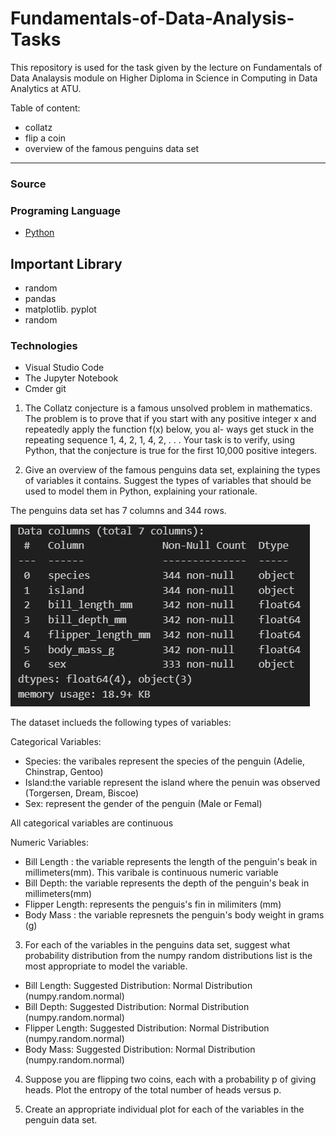 # Fundamentals-of-Data-Analysis-Tasks

This repository is used for the task given by the lecture on
Fundamentals of Data Analaysis module on Higher Diploma in Science in Computing in Data Analytics at ATU.  

Table of content:

* collatz
* flip a coin
* overview of the famous penguins data set
___
### Source 

### Programing Language 
* [Python](https://www.python.org/)

## Important Library 
* random
* pandas 
* matplotlib. pyplot 
* random 

### Technologies 
* Visual Studio Code
* The Jupyter Notebook
* Cmder git


1. The Collatz conjecture is a famous unsolved problem in mathematics. 
The problem is to prove that if you start with any positive
integer x and repeatedly apply the function f(x) below, you al-
ways get stuck in the repeating sequence 1, 4, 2, 1, 4, 2, . . .
Your task is to verify, using Python, that the conjecture is true for
the first 10,000 positive integers.

2. Give an overview of the famous penguins data set, explaining the types of variables it contains. Suggest the types of variables that should be used to model them in Python, explaining your rationale.

The penguins data set has 7 columns and 344 rows.

 ![Alt text](Pinwiny.png)

The dataset inclueds the following types of variables: 

Categorical Variables:

  * Species: the varibales represent the species of the penguin (Adelie, Chinstrap, Gentoo)
  * Island:the variable represent the island where the penuin was observed (Torgersen, Dream, Biscoe)
  * Sex: represent the gender of the penguin (Male or Femal)

All categorical variables are continuous 

Numeric Variables:

* Bill Length : the variable represents the length of the penguin's beak in millimeters(mm). This varibale is continuous numeric variable    
* Bill Depth: the variable represents the depth of the penguin's beak in millimeters(mm)
* Flipper Length: represents the penguis's fin in milimiters (mm)
* Body Mass : the variable represnets the penguin's body weight in grams (g)





3. For each of the variables in the penguins data set, suggest what 
probability distribution from the numpy random distributions list
is the most appropriate to model the variable.


* Bill Length: Suggested Distribution: Normal Distribution (numpy.random.normal)
* Bill Depth: Suggested Distribution: Normal Distribution (numpy.random.normal)
* Flipper Length: Suggested Distribution: Normal Distribution (numpy.random.normal)
* Body Mass: Suggested Distribution: Normal Distribution (numpy.random.normal)


4. Suppose you are flipping two coins, each with a probability p of
giving heads. Plot the entropy of the total number of heads versus
p.

5. Create an appropriate individual plot for each of the variables in
the penguin data set.